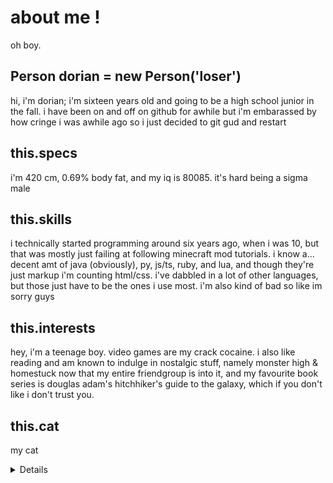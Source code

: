 # about me !
oh boy.

## Person dorian = new Person('loser')
hi, i'm dorian; i'm sixteen years old and going to be a high school junior in the fall. i have been on and off on github for awhile but i'm embarassed by how cringe i was awhile ago so i just decided to git gud and restart

## this.specs
i'm 420 cm, 0.69% body fat, and my iq is 80085. it's hard being a sigma male

## this.skills
i technically started programming around six years ago, when i was 10, but that was mostly just failing at following minecraft mod tutorials. i know a... decent amt of  java (obviously), py, js/ts, ruby, and lua, and though they're just markup i'm counting html/css. i've dabbled in a lot of other languages, but those just have to be the ones i use most. i'm also kind of bad so like im sorry guys

## this.interests
hey, i'm a teenage boy. video games are my crack cocaine. i also like reading and am known to indulge in nostalgic stuff, namely monster high & homestuck now that my entire friendgroup is into it, and my favourite book series is douglas adam's hitchhiker's guide to the galaxy, which if you don't like i don't trust you.

## this.cat
my cat

<details>

  ![this is a dog not a cat, i just think i'm funny](https://media.discordapp.net/attachments/568917696851214366/677658070838411265/image0.jpg?width=784&height=1045)
</details>
